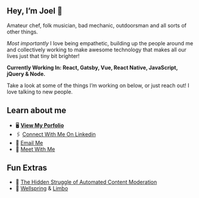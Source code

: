 ## Hey, I’m Joel 👋

Amateur chef, folk musician, bad mechanic, outdoorsman and all sorts of other things. 

*Most importantly* I love being empathetic, building up the people around me and collectively working to make awesome technology that makes all our lives just that tiny bit brighter! 

**Currently Working In: React, Gatsby, Vue, React Native, JavaScript, jQuery & Node.**

Take a look at some of the things I’m working on below, or just reach out! I love talking to new people. 


## Learn about me
- 🖥️ **[View My Porfolio](http://joel-oe-lacey.com/)**
- 🖇️ [Connect With Me On Linkedin](https://www.linkedin.com/in/joellacey/)
- 📧 [Email Me](mailto:joellacey@gmail.com)
- 🤝 [Meet With Me](https://calendly.com/joellaceybusiness/lets-chat)


## Fun Extras
- 📝 [The Hidden Struggle of Automated Content Moderation](https://medium.com/swlh/semantics-the-hidden-struggle-of-automated-content-moderation-3ddf4a47729a)
- 🎵 [Wellspring](https://soundcloud.com/joel-lacey-201543721/wellspring) & [Limbo](https://soundcloud.com/joel-lacey-201543721/limbo)

<!--
**joel-oe-lacey/joel-oe-lacey** is a ✨ _special_ ✨ repository because its `README.md` (this file) appears on your GitHub profile.

Here are some ideas to get you started:

- 🔭 I’m currently working on ...
- 🌱 I’m currently learning ...
- 👯 I’m looking to collaborate on ...
- 🤔 I’m looking for help with ...
- 💬 Ask me about ...
- 📫 How to reach me: ...
- 😄 Pronouns: ...
- ⚡ Fun fact: ...
-->
